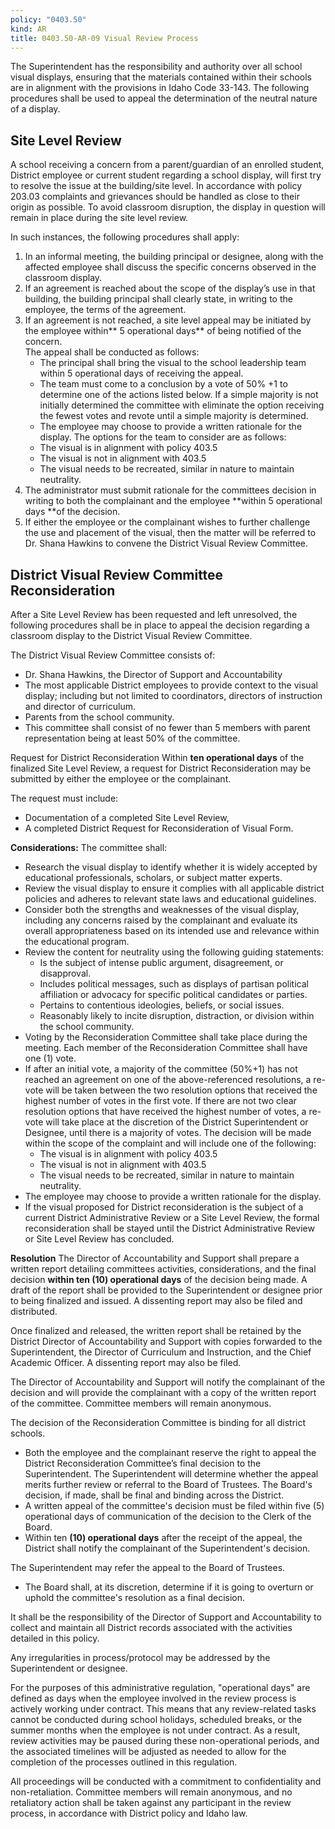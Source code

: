```yaml
---
policy: "0403.50"
kind: AR
title: 0403.50-AR-09 Visual Review Process
---
```


The Superintendent has the responsibility and authority over all school visual displays, ensuring that the materials contained within their schools are in alignment with the provisions in Idaho Code 33-143.  The following procedures shall be used to appeal the determination of the neutral nature of a display.     

## Site Level Review
A school receiving a concern from a parent/guardian of an enrolled student, District employee or current student regarding a school display, will first try to resolve the issue at the building/site level. In accordance with policy 203.03 complaints and grievances should be handled as close to their origin as possible. To avoid classroom disruption, the display in question will remain in place during the site level review.    

In such instances, the following procedures shall apply: 

1. In an informal meeting, the building principal or designee, along with the affected employee shall discuss the specific concerns observed in the classroom display. 
2. If an agreement is reached about the scope of the display’s use in that building, the building principal shall clearly state, in writing to the employee, the terms of the agreement.  
3. If an agreement is not reached, a site level appeal may be initiated by the employee within** 5 operational days** of being notified of the concern.  
The appeal shall be conducted as follows: 
    - The principal shall bring the visual to the school leadership team within 5 operational days of receiving the appeal.   
    - The team must come to a conclusion by a vote of 50% +1 to determine one of the actions listed below.  If a simple majority is not initially determined the committee with eliminate the option receiving the fewest votes and revote until a simple majority is determined.   
    - The employee may choose to provide a written rationale for the display. 
The options for the team to consider are as follows:  
    - The visual is in alignment with policy 403.5 
    - The visual is not in alignment with 403.5 
    - The visual needs to be recreated, similar in nature to maintain neutrality.   
4. The administrator must submit rationale for the committees decision in writing to both the complainant and the employee **within 5 operational days **of the decision.  
5. If either the employee or the complainant wishes to further challenge the use and placement of the visual, then the matter will be referred to Dr. Shana Hawkins to convene the District Visual Review Committee.  

## District Visual Review Committee Reconsideration
After a Site Level Review has been requested and left unresolved, the following procedures shall be in place to appeal the decision regarding a classroom display to the District Visual Review Committee.  
 
The District Visual Review Committee consists of: 

- Dr. Shana Hawkins, the Director of Support and Accountability  
- The most applicable District employees to provide context to the visual display; including but not limited to coordinators, directors of instruction and director of curriculum.   
- Parents from the school community. 
- This committee shall consist of no fewer than 5 members with parent representation being at least 50% of the committee.   

Request for District  Reconsideration 
Within **ten operational days** of the finalized Site Level Review, a request for District Reconsideration may be submitted by either the employee or the complainant.  

The request must include: 

- Documentation of a completed Site Level Review, 
- A completed District Request for Reconsideration of Visual Form. 

**Considerations:**
The committee shall: 

- Research the visual display to identify whether it is widely accepted by educational professionals, scholars, or subject matter experts.  
- Review the visual display to ensure it complies with all applicable district policies and adheres to relevant state laws and educational guidelines.  
- Consider both the strengths and weaknesses of the visual display, including any concerns raised by the complainant and evaluate its overall appropriateness based on its intended use and relevance within the educational program. 
- Review the content for neutrality using the following guiding statements:
    - Is the subject of intense public argument, disagreement, or disapproval.
    - Includes political messages, such as displays of partisan political affiliation or advocacy for specific political candidates or parties.  
    - Pertains to contentious ideologies, beliefs, or social issues.
    - Reasonably likely to incite disruption, distraction, or division within the school community.   
- Voting by the Reconsideration Committee shall take place during the meeting. Each member of the Reconsideration Committee shall have one (1) vote. 
- If after an initial vote, a majority of the committee (50%+1) has not reached an agreement on one of the above-referenced resolutions, a re-vote will be taken between the two resolution options that received the highest number of votes in the first vote. If there are not two clear resolution options that have received the highest number of votes, a re-vote will take place at the discretion of the District Superintendent or Designee, until there is a majority of votes. The decision will be made within the scope of the complaint and will include one of the following: 
    - The visual is in alignment with policy 403.5
    - The visual is not in alignment with 403.5
    - The visual needs to be recreated, similar in nature to maintain neutrality.   
- The employee may choose to provide a written rationale for the display.  
- If the visual proposed for District reconsideration is the subject of a current District Administrative Review or a Site Level Review, the formal reconsideration shall be stayed until the District Administrative Review or Site Level Review has concluded.  

**Resolution**
The Director of Accountability and Support shall prepare a written  report detailing committees activities, considerations, and the final decision  **within ten (10) operational days** of the decision being made. A draft of the report shall be provided to the Superintendent or designee prior to being finalized and issued. A dissenting report may also be filed and distributed. 

Once finalized and released, the written report shall be retained by the District Director of Accountability and Support with copies forwarded to the Superintendent, the Director of Curriculum and Instruction, and the Chief Academic Officer. A dissenting report may also be filed. 

The Director of Accountability and Support will notify the complainant of the decision and will provide the complainant with a copy of the written report of the committee. Committee members will remain anonymous. 

The decision of the Reconsideration Committee is binding for all district schools. 

- Both the employee and the complainant reserve the right to appeal the District Reconsideration Committee’s final decision to the Superintendent. The Superintendent will determine whether the appeal merits further review or referral to the Board of Trustees. The Board's decision, if made, shall be final and binding across the District. 
- A written appeal of the committee's decision must be filed within five (5) operational days of communication of the decision to the Clerk of the Board. 
- Within ten **(10) operational days** after the receipt of the appeal, the District shall notify the complainant of the Superintendent's decision. 

The Superintendent may refer the appeal to the Board of Trustees.  

- The Board shall, at its discretion, determine if it is going to overturn or uphold the committee's resolution as a final decision. 

It shall be the responsibility of the Director of Support and Accountability to collect and maintain all District records associated with the activities detailed in this policy.  

Any irregularities in process/protocol may be addressed by the Superintendent or designee. 

For the purposes of this administrative regulation, "operational days" are defined as days when the employee involved in the review process is actively working under contract. This means that any review-related tasks cannot be conducted during school holidays, scheduled breaks, or the summer months when the employee is not under contract. As a result, review activities may be paused during these non-operational periods, and the associated timelines will be adjusted as needed to allow for the completion of the processes outlined in this regulation. 

All proceedings will be conducted with a commitment to confidentiality and non-retaliation. Committee members will remain anonymous, and no retaliatory action shall be taken against any participant in the review process, in accordance with District policy and Idaho law. 
